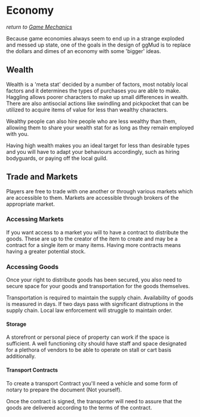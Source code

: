 # Economy
*return to [Game Mechanics](README.md)*

Because game economies always seem to end up in a strange exploded and messed up state, one of the goals in the design of ggMud is to replace the dollars and dimes of an economy with some 'bigger' ideas.

## Wealth

Wealth is a 'meta stat' decided by a number of factors, most notably local factors and it determines the types of purchases you are able to make. Haggling allows poorer characters to make up small differences in wealth. There are also antisocial actions like swindling and pickpocket that can be utilized to acquire items of value for less than wealthy characters.

Wealthy people can also hire people who are less wealthy than them, allowing them to share your wealth stat for as long as they remain employed with you.

Having high wealth makes you an ideal target for less than desirable types and you will have to adapt your behaviours accordingly, such as hiring bodyguards, or paying off the local guild.

## Trade and Markets

Players are free to trade with one another or through various markets which are accessible to them. Markets are accessible through brokers of the appropriate market.

### Accessing Markets

If you want access to a market you will to have a contract to distribute the goods. These are up to the creator of the item to create and may be a contract for a single item or many items. Having more contracts means having a greater potential stock.

### Accessing Goods

Once your right to distribute goods has been secured, you also need to secure space for your goods and transportation for the goods themselves.

Transportation is required to maintain the supply chain. Availability of goods is measured in days. If two days pass with significant distruptions in the supply chain. Local law enforcement will struggle to maintain order.

#### Storage

A storefront or personal piece of property can work if the space is sufficient. A well functioning city should have staff and space designated for a plethora of vendors to be able to operate on stall or cart basis additionally.

#### Transport Contracts

To create a transport Contract you'll need a vehicle and some form of notary to prepare the document (Not yourself). 

Once the contract is signed, the transporter will need to assure that the goods are delivered according to the terms of the contract.
